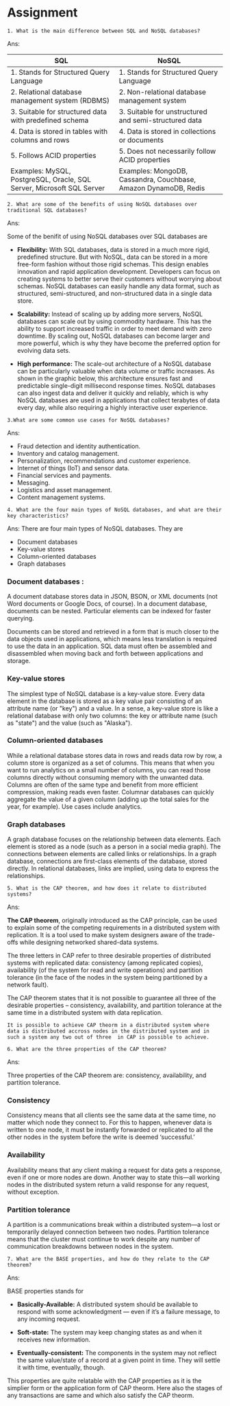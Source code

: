 # Assignment
```
1. What is the main difference between SQL and NoSQL databases?

```
Ans: 

|  SQL    |  NoSQL  |
|---------|---------|
|1. Stands for Structured Query Language|1. Stands for Structured Query Language|
|2. Relational database management system (RDBMS)|2. Non-relational database management system|
|3. Suitable for structured data with predefined schema|3. Suitable for unstructured and semi-structured data|
|4. Data is stored in tables with columns and rows|4. Data is stored in collections or documents|
|5. Follows ACID properties|5. Does not necessarily follow ACID properties|
|Examples: MySQL, PostgreSQL, Oracle, SQL Server, Microsoft SQL Server|Examples: MongoDB, Cassandra, Couchbase, Amazon DynamoDB, Redis|

```
2. What are some of the benefits of using NoSQL databases over traditional SQL databases?

```
Ans:

Some of the benifit of using NoSQL databases over SQL databases are 

* **Flexibility:** 
With SQL databases, data is stored in a much more rigid, predefined structure. But with NoSQL, data can be stored in a more free-form fashion without those rigid schemas. This design enables innovation and rapid application development. Developers can focus on creating systems to better serve their customers without worrying about schemas. NoSQL databases can easily handle any data format, such as structured, semi-structured, and non-structured data in a single data store.

* **Scalability:**
Instead of scaling up by adding more servers, NoSQL databases can scale out by using commodity hardware. This has the ability to support increased traffic in order to meet demand with zero downtime. By scaling out, NoSQL databases can become larger and more powerful, which is why they have become the preferred option for evolving data sets.

* **High performance:**
The scale-out architecture of a NoSQL database can be particularly valuable when data volume or traffic increases. As shown in the graphic below, this architecture ensures fast and predictable single-digit millisecond response times. NoSQL databases can also ingest data and deliver it quickly and reliably, which is why NoSQL databases are used in applications that collect terabytes of data every day, while also requiring a highly interactive user experience. 

```
3.What are some common use cases for NoSQL databases?
```
Ans: 

* Fraud detection and identity authentication.
* Inventory and catalog management.
* Personalization, recommendations and customer experience.
* Internet of things (IoT) and sensor data.
* Financial services and payments.
* Messaging.
* Logistics and asset management.
* Content management systems.

```
4. What are the four main types of NoSQL databases, and what are their key characteristics?
```

Ans: There are four main types of NoSQL databases. They are

* Document databases
* Key-value stores
* Column-oriented databases
* Graph databases

### Document databases : 
A document database stores data in JSON, BSON, or XML documents (not Word documents or Google Docs, of course). In a document database, documents can be nested. Particular elements can be indexed for faster querying.

Documents can be stored and retrieved in a form that is much closer to the data objects used in applications, which means less translation is required to use the data in an application. SQL data must often be assembled and disassembled when moving back and forth between applications and storage.

### Key-value stores

The simplest type of NoSQL database is a key-value store. Every data element in the database is stored as a key value pair consisting of an attribute name (or "key") and a value. In a sense, a key-value store is like a relational database with only two columns: the key or attribute name (such as "state") and the value (such as "Alaska").

### Column-oriented databases

While a relational database stores data in rows and reads data row by row, a column store is organized as a set of columns. This means that when you want to run analytics on a small number of columns, you can read those columns directly without consuming memory with the unwanted data. Columns are often of the same type and benefit from more efficient compression, making reads even faster. Columnar databases can quickly aggregate the value of a given column (adding up the total sales for the year, for example). Use cases include analytics.

### Graph databases

A graph database focuses on the relationship between data elements. Each element is stored as a node (such as a person in a social media graph). The connections between elements are called links or relationships. In a graph database, connections are first-class elements of the database, stored directly. In relational databases, links are implied, using data to express the relationships.

```
5. What is the CAP theorem, and how does it relate to distributed systems?
```
Ans: 

**The CAP theorem**, originally introduced as the CAP principle, can be used to explain some of the competing requirements in a distributed system with replication. It is a tool used to make system designers aware of the trade-offs while designing networked shared-data systems. 

The three letters in CAP refer to three desirable properties of distributed systems with replicated data: consistency (among replicated copies), availability (of the system for read and write operations) and partition tolerance (in the face of the nodes in the system being partitioned by a network fault). 

The CAP theorem states that it is not possible to guarantee all three of the desirable properties – consistency, availability, and partition tolerance at the same time in a distributed system with data replication. 



```It is possible to achieve CAP theorm in a distributed system where data is distributed accross nodes in the distributed system and in such a system any two out of three  in CAP is possible to achieve.```

```
6. What are the three properties of the CAP theorem?
```
Ans:

Three properties of the CAP theorem are: consistency, availability, and partition tolerance.

### Consistency

Consistency means that all clients see the same data at the same time, no matter which node they connect to. For this to happen, whenever data is written to one node, it must be instantly forwarded or replicated to all the other nodes in the system before the write is deemed ‘successful.’

### Availability

Availability means that any client making a request for data gets a response, even if one or more nodes are down. Another way to state this—all working nodes in the distributed system return a valid response for any request, without exception.

### Partition tolerance

A partition is a communications break within a distributed system—a lost or temporarily delayed connection between two nodes. Partition tolerance means that the cluster must continue to work despite any number of communication breakdowns between nodes in the system.


```
7. What are the BASE properties, and how do they relate to the CAP theorem?
```

Ans: 

BASE properties stands for 

* **Basically-Available:** A distributed system should be available to respond with some acknowledgment — even if it’s a failure message, to any incoming request.

* **Soft-state:** The system may keep changing states as and when it receives new information.

* **Eventually-consistent:** The components in the system may not reflect the same value/state of a record at a given point in time. They will settle it with time, eventually, though.

This properties are quite relatable with the CAP properties as it is the simplier form or the application form of CAP theorm. Here also the stages of any transactions are same and which also satisfy the CAP theorm.

